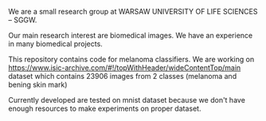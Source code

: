 We are a small research group at WARSAW UNIVERSITY OF LIFE SCIENCES – SGGW.

Our main research interest are biomedical images. We have an experience in many biomedical projects.

This repository contains code for melanoma classifiers. We are working on https://www.isic-archive.com/#!/topWithHeader/wideContentTop/main
dataset which contains 23906 images from 2 classes (melanoma and bening skin mark)

Currently developed are tested on mnist dataset because we don't have enough resources to make experiments
on proper dataset.
